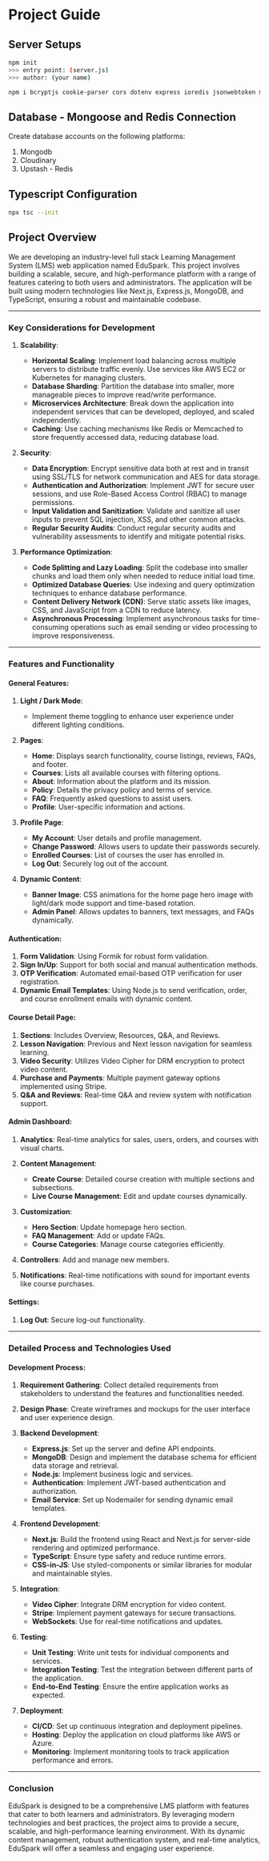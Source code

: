 # Project Guide


## Server Setups

```bash
npm init
>>> entry point: (server.js)
>>> author: (your name)
```

```bash
npm i bcryptjs cookie-parser cors dotenv express ioredis jsonwebtoken mongoose ts-node-dev @types/bcryptjs @types/cookie-parser @types/cors @types/express @types/jsonwebtoken @types/node typescript
```

## Database - Mongoose and Redis Connection

Create database accounts on the following platforms:

1. Mongodb
2. Cloudinary
3. Upstash - Redis


## Typescript Configuration

```bash
npx tsc --init
```


## Project Overview

We are developing an industry-level full stack Learning Management System (LMS) web application named EduSpark. This project involves building a scalable, secure, and high-performance platform with a range of features catering to both users and administrators. The application will be built using modern technologies like Next.js, Express.js, MongoDB, and TypeScript, ensuring a robust and maintainable codebase.

---

### Key Considerations for Development

1. **Scalability**: 
    - **Horizontal Scaling**: Implement load balancing across multiple servers to distribute traffic evenly. Use services like AWS EC2 or Kubernetes for managing clusters.
    - **Database Sharding**: Partition the database into smaller, more manageable pieces to improve read/write performance.
    - **Microservices Architecture**: Break down the application into independent services that can be developed, deployed, and scaled independently.
    - **Caching**: Use caching mechanisms like Redis or Memcached to store frequently accessed data, reducing database load.

2. **Security**:
    - **Data Encryption**: Encrypt sensitive data both at rest and in transit using SSL/TLS for network communication and AES for data storage.
    - **Authentication and Authorization**: Implement JWT for secure user sessions, and use Role-Based Access Control (RBAC) to manage permissions.
    - **Input Validation and Sanitization**: Validate and sanitize all user inputs to prevent SQL injection, XSS, and other common attacks.
    - **Regular Security Audits**: Conduct regular security audits and vulnerability assessments to identify and mitigate potential risks.

3. **Performance Optimization**:
    - **Code Splitting and Lazy Loading**: Split the codebase into smaller chunks and load them only when needed to reduce initial load time.
    - **Optimized Database Queries**: Use indexing and query optimization techniques to enhance database performance.
    - **Content Delivery Network (CDN)**: Serve static assets like images, CSS, and JavaScript from a CDN to reduce latency.
    - **Asynchronous Processing**: Implement asynchronous tasks for time-consuming operations such as email sending or video processing to improve responsiveness.

---

### Features and Functionality

#### General Features:
1. **Light / Dark Mode**: 
   - Implement theme toggling to enhance user experience under different lighting conditions.

2. **Pages**:
   - **Home**: Displays search functionality, course listings, reviews, FAQs, and footer.
   - **Courses**: Lists all available courses with filtering options.
   - **About**: Information about the platform and its mission.
   - **Policy**: Details the privacy policy and terms of service.
   - **FAQ**: Frequently asked questions to assist users.
   - **Profile**: User-specific information and actions.

3. **Profile Page**:
   - **My Account**: User details and profile management.
   - **Change Password**: Allows users to update their passwords securely.
   - **Enrolled Courses**: List of courses the user has enrolled in.
   - **Log Out**: Securely log out of the account.

4. **Dynamic Content**:
   - **Banner Image**: CSS animations for the home page hero image with light/dark mode support and time-based rotation.
   - **Admin Panel**: Allows updates to banners, text messages, and FAQs dynamically.

#### Authentication:
1. **Form Validation**: Using Formik for robust form validation.
2. **Sign In/Up**: Support for both social and manual authentication methods.
3. **OTP Verification**: Automated email-based OTP verification for user registration.
4. **Dynamic Email Templates**: Using Node.js to send verification, order, and course enrollment emails with dynamic content.

#### Course Detail Page:
1. **Sections**: Includes Overview, Resources, Q&A, and Reviews.
2. **Lesson Navigation**: Previous and Next lesson navigation for seamless learning.
3. **Video Security**: Utilizes Video Cipher for DRM encryption to protect video content.
4. **Purchase and Payments**: Multiple payment gateway options implemented using Stripe.
5. **Q&A and Reviews**: Real-time Q&A and review system with notification support.

#### Admin Dashboard:
1. **Analytics**: Real-time analytics for sales, users, orders, and courses with visual charts.
2. **Content Management**:
   - **Create Course**: Detailed course creation with multiple sections and subsections.
   - **Live Course Management**: Edit and update courses dynamically.
3. **Customization**:
   - **Hero Section**: Update homepage hero section.
   - **FAQ Management**: Add or update FAQs.
   - **Course Categories**: Manage course categories efficiently.

4. **Controllers**: Add and manage new members.
5. **Notifications**: Real-time notifications with sound for important events like course purchases.

#### Settings:
1. **Log Out**: Secure log-out functionality.

---

### Detailed Process and Technologies Used

#### Development Process:
1. **Requirement Gathering**: Collect detailed requirements from stakeholders to understand the features and functionalities needed.
2. **Design Phase**: Create wireframes and mockups for the user interface and user experience design.
3. **Backend Development**:
   - **Express.js**: Set up the server and define API endpoints.
   - **MongoDB**: Design and implement the database schema for efficient data storage and retrieval.
   - **Node.js**: Implement business logic and services.
   - **Authentication**: Implement JWT-based authentication and authorization.
   - **Email Service**: Set up Nodemailer for sending dynamic email templates.

4. **Frontend Development**:
   - **Next.js**: Build the frontend using React and Next.js for server-side rendering and optimized performance.
   - **TypeScript**: Ensure type safety and reduce runtime errors.
   - **CSS-in-JS**: Use styled-components or similar libraries for modular and maintainable styles.

5. **Integration**:
   - **Video Cipher**: Integrate DRM encryption for video content.
   - **Stripe**: Implement payment gateways for secure transactions.
   - **WebSockets**: Use for real-time notifications and updates.

6. **Testing**:
   - **Unit Testing**: Write unit tests for individual components and services.
   - **Integration Testing**: Test the integration between different parts of the application.
   - **End-to-End Testing**: Ensure the entire application works as expected.

7. **Deployment**:
   - **CI/CD**: Set up continuous integration and deployment pipelines.
   - **Hosting**: Deploy the application on cloud platforms like AWS or Azure.
   - **Monitoring**: Implement monitoring tools to track application performance and errors.

---

### Conclusion

EduSpark is designed to be a comprehensive LMS platform with features that cater to both learners and administrators. By leveraging modern technologies and best practices, the project aims to provide a secure, scalable, and high-performance learning environment. With its dynamic content management, robust authentication system, and real-time analytics, EduSpark will offer a seamless and engaging user experience.